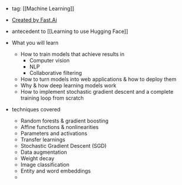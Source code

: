 - tag: [[Machine Learning]]
- [Created by Fast.Ai](https://course.fast.ai/)
- antecedent to [[Learning to use Hugging Face]]

- What you will learn
	- How to train models that achieve results in 
		- Computer vision
		- NLP
		- Collaborative filtering
	- How to turn models into web applications & how to deploy them 
	- Why & how deep learning models work
	- How to implement stochastic gradient descent and a complete training loop from scratch 
- techniques covered
	- Random forests & gradient boosting
	- Affine functions & nonlinearities
	- Parameters and activations
	- Transfer learnings
	- Stochastic Gradient Descent (SGD)
	- Data augmentation
	- Weight decay
	- Image classification
	- Entity and word embeddings
	- 
